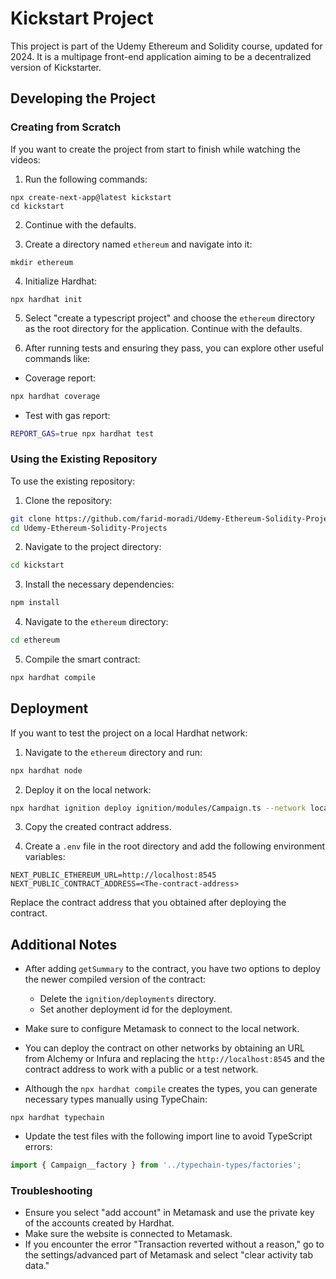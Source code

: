 
# Kickstart Project

This project is part of the Udemy Ethereum and Solidity course, updated for 2024. It is a multipage front-end application aiming to be a decentralized version of Kickstarter.

## Developing the Project

### Creating from Scratch

If you want to create the project from start to finish while watching the videos:

1. Run the following commands:

```
npx create-next-app@latest kickstart
cd kickstart
```

2. Continue with the defaults.

3. Create a directory named `ethereum` and navigate into it:

```
mkdir ethereum
```

4. Initialize Hardhat:

```
npx hardhat init
```

5. Select "create a typescript project" and choose the `ethereum` directory as the root directory for the application. Continue with the defaults.


6. After running tests and ensuring they pass, you can explore other useful commands like:

- Coverage report:

```bash
npx hardhat coverage
```

- Test with gas report:

```bash
REPORT_GAS=true npx hardhat test
```

### Using the Existing Repository

To use the existing repository:

1. Clone the repository:

```bash
git clone https://github.com/farid-moradi/Udemy-Ethereum-Solidity-Projects.git
cd Udemy-Ethereum-Solidity-Projects
```

2. Navigate to the project directory:

```bash
cd kickstart
```

3. Install the necessary dependencies:

```bash
npm install
```

4. Navigate to the `ethereum` directory:

```bash
cd ethereum
```

5. Compile the smart contract:

```bash
npx hardhat compile
```

## Deployment

If you want to test the project on a local Hardhat network:

1. Navigate to the `ethereum` directory and run:

```bash
npx hardhat node
```

2. Deploy it on the local network:

```bash
npx hardhat ignition deploy ignition/modules/Campaign.ts --network localhost
```

3. Copy the created contract address.

4. Create a `.env` file in the root directory and add the following environment variables:

```
NEXT_PUBLIC_ETHEREUM_URL=http://localhost:8545
NEXT_PUBLIC_CONTRACT_ADDRESS=<The-contract-address>
```

  Replace the contract address that you obtained after deploying the contract.

## Additional Notes

- After adding `getSummary` to the contract, you have two options to deploy the newer compiled version of the contract:
  - Delete the `ignition/deployments` directory.
  - Set another deployment id for the deployment.

- Make sure to configure Metamask to connect to the local network.
- You can deploy the contract on other networks by obtaining an URL from Alchemy or Infura and replacing the `http://localhost:8545` and the contract address to work with a public or a test network.
- Although the `npx hardhat compile` creates the types, you can generate necessary types manually using TypeChain:

```
npx hardhat typechain
```

- Update the test files with the following import line to avoid TypeScript errors:

```typescript
import { Campaign__factory } from '../typechain-types/factories';
```

### Troubleshooting

- Ensure you select "add account" in Metamask and use the private key of the accounts created by Hardhat.
- Make sure the website is connected to Metamask.
- If you encounter the error "Transaction reverted without a reason," go to the settings/advanced part of Metamask and select "clear activity tab data."